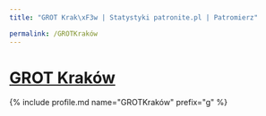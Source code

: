 ```yaml
---
title: "GROT Krak\xF3w | Statystyki patronite.pl | Patromierz"

permalink: /GROTKraków
---
```


# [GROT Kraków](https://patronite.pl/GROTKraków)

{% include profile.md name="GROTKraków" prefix="g" %}
